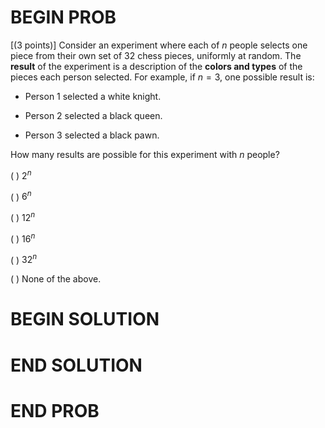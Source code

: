 # BEGIN PROB

\[(3 points)\] Consider an experiment where each of $n$ people selects
one piece from their own set of 32 chess pieces, uniformly at random.
The **result** of the experiment is a description of the **colors and
types** of the pieces each person selected. For example, if $n=3$, one
possible result is:

-   Person 1 selected a white knight.

-   Person 2 selected a black queen.

-   Person 3 selected a black pawn.

How many results are possible for this experiment with $n$ people?

( ) $2^n$

( ) $6^n$

( ) $12^n$

( ) $16^n$

( ) $32^n$

( ) None of the above.

# BEGIN SOLUTION

# END SOLUTION

# END PROB